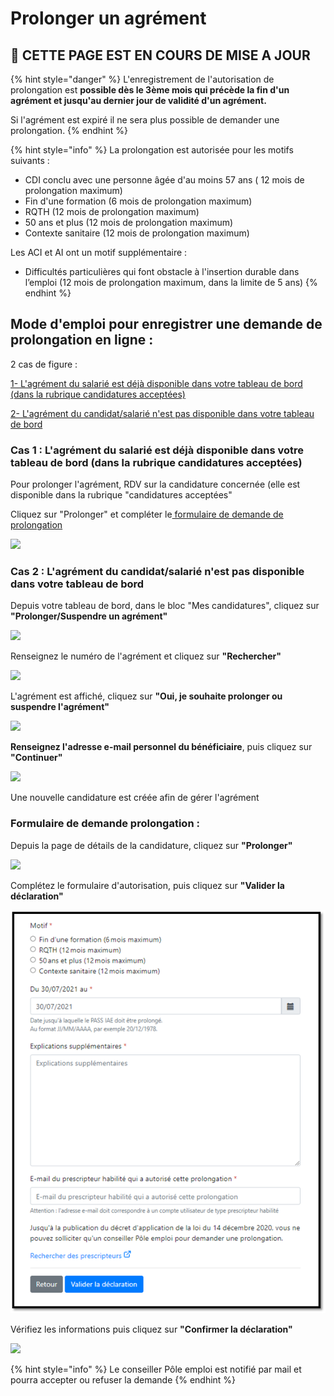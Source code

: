 # Prolonger un agrément

## 📢 CETTE PAGE EST EN COURS DE MISE A JOUR 

{% hint style="danger" %}
L'enregistrement de l'autorisation de prolongation est **possible dès le 3ème mois qui précède la fin d'un agrément et jusqu'au dernier jour de validité d'un agrément.** 

Si l'agrément  est expiré il ne sera plus possible de demander une prolongation.
{% endhint %}

{% hint style="info" %}
La prolongation est autorisée pour les motifs suivants : 

* CDI conclu avec une personne âgée d'au moins 57 ans \( 12 mois de prolongation maximum\)
* Fin d'une formation \(6 mois de prolongation maximum\) 
* RQTH \(12 mois de prolongation maximum\) 
* 50 ans et plus \(12 mois de prolongation maximum\) 
* Contexte sanitaire \(12 mois de prolongation maximum\) 

Les ACI et AI ont un motif supplémentaire : 

* Difficultés particulières qui font obstacle à l'insertion durable dans l’emploi \(12 mois de prolongation maximum, dans la limite de 5 ans\)
{% endhint %}

## Mode d'emploi pour enregistrer une demande de prolongation en ligne : 



2 cas de figure : 

[1- L'agrément du salarié est déjà disponible dans votre tableau de bord \(dans la rubrique candidatures acceptées\)](prolonger-un-pass-iae.md#cas-1-lagrement-du-salarie-est-deja-disponible-dans-votre-tableau-de-bord-dans-la-rubrique-candidatures-acceptees)

[2- L'agrément du candidat/salarié n'est pas disponible dans votre tableau de bord](prolonger-un-pass-iae.md#cas-2-lagrement-du-candidat-salarie-nest-pas-disponible-dans-votre-tableau-de-bord)

### Cas 1 : L'agrément du salarié est déjà disponible dans votre tableau de bord \(dans la rubrique candidatures acceptées\)

Pour prolonger l'agrément, RDV sur la candidature concernée \(elle est disponible dans la rubrique "candidatures acceptées"

Cliquez sur "Prolonger" et compléter le[ formulaire de demande de prolongation](prolonger-un-pass-iae.md#formulaire-de-demande-prolongation)

![](../.gitbook/assets/image%20%28101%29.png)

### Cas 2 : L'agrément du candidat/salarié n'est pas disponible dans votre tableau de bord

Depuis votre tableau de bord, dans le bloc "Mes candidatures", cliquez sur **"Prolonger/Suspendre un agrément"**

![](../.gitbook/assets/image%20%2883%29.png)

Renseignez le numéro de l'agrément et cliquez sur **"Rechercher"**

![](../.gitbook/assets/image%20%2885%29.png)

L'agrément est affiché, cliquez sur **"Oui, je souhaite prolonger ou suspendre l'agrément"**

![](../.gitbook/assets/image%20%2897%29.png)

**Renseignez l'adresse e-mail personnel du bénéficiaire**, puis cliquez sur **"Continuer"**

![](../.gitbook/assets/image%20%28100%29.png)

 Une nouvelle candidature est créée afin de gérer l'agrément

### Formulaire de demande  prolongation : 

Depuis la page de détails de la candidature, cliquez sur **"Prolonger"**

![](../.gitbook/assets/prolongation1.jpg)

Complétez le formulaire d'autorisation, puis cliquez sur **"Valider la déclaration"**

![Sur cet &#xE9;cran le motif &quot;difficult&#xE9;s particuli&#xE8;res...&quot; n&apos;apparait pas car la structure n&apos;est pas concern&#xE9;e](../.gitbook/assets/image%20%28121%29.png)

Vérifiez les informations puis cliquez sur  **"Confirmer la déclaration"**

![](../.gitbook/assets/image%20%28103%29.png)

{% hint style="info" %}
Le conseiller Pôle emploi est notifié par mail et pourra accepter ou refuser la demande
{% endhint %}

